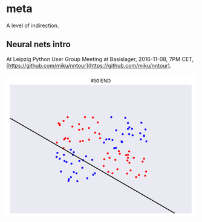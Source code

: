 # meta

A level of indirection.

## Neural nets intro

At Leipzig Python User Group Meeting at Basislager, 2016-11-08, 7PM CET,
[https://github.com/miku/nntour](https://github.com/miku/nntour).

![](images/nntour.png)

